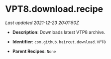 # VPT8.download.recipe

_Last updated 2021-12-23 20:01:50Z_

- **Description**: Downloads latest VTP8 archive.

- **Identifier**: `com.github.haircut.download.VPT8`

- **Parent Recipes**: `None`
